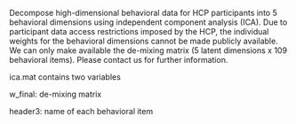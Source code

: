 Decompose high-dimensional behavioral data for HCP participants into 5 behavioral dimensions using independent component analysis (ICA). Due to participant data access restrictions imposed by the HCP, the individual weights for the behavioral dimensions cannot be made publicly available. We can only make available the de-mixing matrix (5 latent dimensions x 109 behavioral items). Please contact us for further information.

ica.mat contains two variables 

w_final: de-mixing matrix

header3: name of each behavioral item
